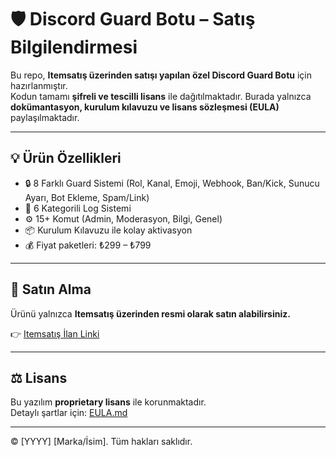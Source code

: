 # 🛡 Discord Guard Botu – Satış Bilgilendirmesi

Bu repo, **Itemsatış üzerinden satışı yapılan özel Discord Guard Botu** için hazırlanmıştır.  
Kodun tamamı **şifreli ve tescilli lisans** ile dağıtılmaktadır. Burada yalnızca **dokümantasyon, kurulum kılavuzu ve lisans sözleşmesi (EULA)** paylaşılmaktadır.  

---

## 💡 Ürün Özellikleri
- 🔒 8 Farklı Guard Sistemi (Rol, Kanal, Emoji, Webhook, Ban/Kick, Sunucu Ayarı, Bot Ekleme, Spam/Link)  
- 📑 6 Kategorili Log Sistemi  
- ⚙️ 15+ Komut (Admin, Moderasyon, Bilgi, Genel)  
- 📦 Kurulum Kılavuzu ile kolay aktivasyon  
- 💰 Fiyat paketleri: ₺299 – ₺799  

---

## 🛒 Satın Alma
Ürünü yalnızca **Itemsatış üzerinden resmi olarak satın alabilirsiniz.**

👉 [Itemsatış İlan Linki](https://www.itemsatis.com/)  

---

## ⚖️ Lisans
Bu yazılım **proprietary lisans** ile korunmaktadır.  
Detaylı şartlar için: [EULA.md](./EULA.md)

---

© [YYYY] [Marka/İsim]. Tüm hakları saklıdır.
